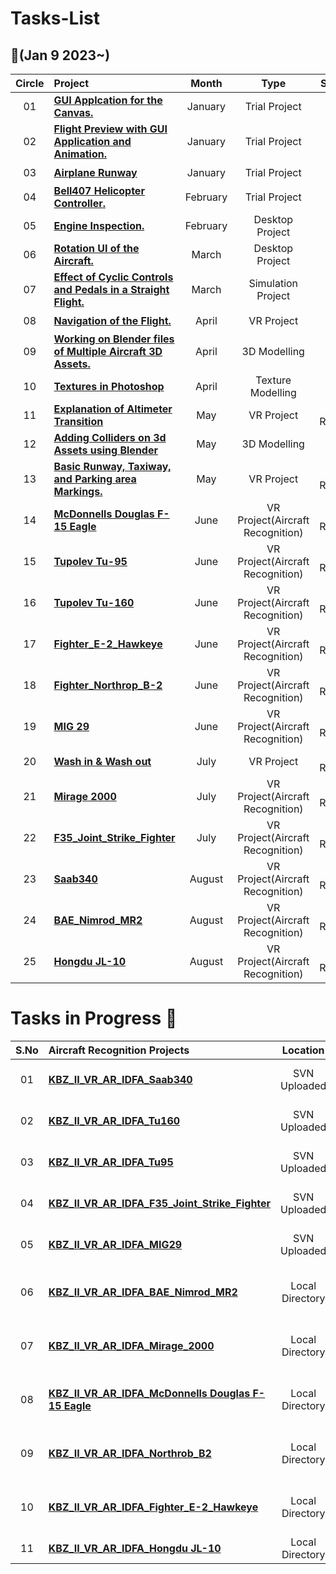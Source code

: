 # Tasks-List

##  :notebook_with_decorative_cover:(Jan 9 2023~)

| Circle | Project                                                                |            Month            |                            Type                             |                            Status                             |
| :----: | :-----------------------------------------------------------           | :----------------------------: | :----------------------------------------------------------: | :----------------------------------------------------------: |
|   01   | [**GUI Applcation for the Canvas.**]()                                 |               January          |  Trial Project                                               |  :heavy_check_mark:   |
|   02   | [**Flight Preview with GUI Application and Animation.**]()             |               January          |  Trial Project                                               |  :heavy_check_mark:   |
|   03   | [**Airplane Runway**]()                                                |               January          |  Trial Project                                               |  :heavy_check_mark:   |
|   04   | [**Bell407 Helicopter Controller.**]()                                 |               February         |  Trial Project                                               |  :heavy_check_mark:   |
|   05   | [**Engine Inspection.**]()                                             |               February         |  Desktop Project                                             |  :heavy_check_mark:   |
|   06   | [**Rotation UI of the Aircraft.**]()                                   |               March            |  Desktop Project                                             |  :heavy_check_mark:   |
|   07   | [**Effect of Cyclic Controls and Pedals in a Straight Flight.**]()     |               March            |  Simulation Project                                          |  :heavy_check_mark:   |
|   08   | [**Navigation of the Flight.**]()                                      |               April            |  VR Project                                                  |  :heavy_check_mark:   |
|   09   | [**Working on Blender files of Multiple Aircraft 3D Assets.**]()       |               April            |  3D Modelling                                                |  :heavy_check_mark:   |
|   10   | [**Textures in Photoshop**]()                                          |               April            |  Texture Modelling                                           |  :heavy_check_mark:   |
|   11   | [**Explanation of Altimeter Transition**]()                            |               May              |  VR Project                                                  |  ID Review            |
|   12   | [**Adding Colliders on 3d Assets using Blender**]()                    |               May              |  3D Modelling                                                |  :heavy_check_mark:   |
|   13   | [**Basic Runway, Taxiway, and Parking area Markings.**]()              |               May              |  VR Project                                                  |  ID Review            |
|   14   | [**McDonnells Douglas F-15 Eagle**]()                                  |               June             |  VR Project(Aircraft Recognition)                            |  ID Review            |
|   15   | [**Tupolev Tu-95**]()                                                  |               June             |  VR Project(Aircraft Recognition)                            |  ID Review            |
|   16   | [**Tupolev Tu-160**]()                                                 |               June             |  VR Project(Aircraft Recognition)                            |  ID Review            |
|   17   | [**Fighter_E-2_Hawkeye**]()                                            |               June             |  VR Project(Aircraft Recognition)                            |  ID Review            |
|   18   | [**Fighter_Northrop_B-2**]()                                           |               June             |  VR Project(Aircraft Recognition)                            |  ID Review            |
|   19   | [**MIG 29**]()                                                         |               June             |  VR Project(Aircraft Recognition)                            |  ID Review            |
|   20   | [**Wash in & Wash out**]()                                             |               July             |  VR Project                                                  |  ID Review            |
|   21   | [**Mirage 2000**]()                                                    |               July             |  VR Project(Aircraft Recognition)                            |  ID Review            |
|   22   | [**F35_Joint_Strike_Fighter**]()                                       |               July             |  VR Project(Aircraft Recognition)                            |  ID Review            |
|   23   | [**Saab340**]()                                                        |               August           |  VR Project(Aircraft Recognition)                            |  ID Review            |
|   24   | [**BAE_Nimrod_MR2**]()                                                 |               August           |  VR Project(Aircraft Recognition)                            |  ID Review            |
|   25   | [**Hongdu JL-10**]()                                                   |               August           |  VR Project(Aircraft Recognition)                            |  ID Review            |

# Tasks in Progress 📖

| S.No   | Aircraft Recognition Projects                                |            Location                       |                            Progress                          |                            Status                            |
| :----: | :----------------------------------------------------------- | :----------------------------:            | :----------------------------------------------------------: | :----------------------------------------------------------: |
|   01   | [**KBZ_II_VR_AR_IDFA_Saab340**]()                            |          SVN Uploaded                     |                 :heavy_check_mark:                           |                     Ready for Review from QA                 |
|   02   | [**KBZ_II_VR_AR_IDFA_Tu160**]()                              |          SVN Uploaded                     |                 :heavy_check_mark:                           |                     Ready for Review from QA                 |
|   03   | [**KBZ_II_VR_AR_IDFA_Tu95**]()                               |          SVN Uploaded                     |                 :heavy_check_mark:                           |                     Ready for Review from QA                 |
|   04   | [**KBZ_II_VR_AR_IDFA_F35_Joint_Strike_Fighter**]()           |          SVN Uploaded                     |                 :heavy_check_mark:                           |                     Ready for Review from QA                 |
|   05   | [**KBZ_II_VR_AR_IDFA_MIG29**]()                              |          SVN Uploaded                     |                 :heavy_check_mark:                           |                     Ready for Review from QA                 |
|   06   | [**KBZ_II_VR_AR_IDFA_BAE_Nimrod_MR2**]()                     |        Local Directory                    |                 :heavy_check_mark:                           |                  Ready for Review from Department            |
|   07   | [**KBZ_II_VR_AR_IDFA_Mirage_2000**]()                        |        Local Directory                    |                 :heavy_check_mark:                           |                  Ready for Review from Department            |
|   08   | [**KBZ_II_VR_AR_IDFA_McDonnells Douglas F-15 Eagle**]()      |        Local Directory                    |                 :heavy_check_mark:                           |                  Ready for Review from Department            |
|   09   | [**KBZ_II_VR_AR_IDFA_Northrob_B2**]()                        |        Local Directory                    |                 :heavy_check_mark:                           |                  Ready for Review from Department            |
|   10   | [**KBZ_II_VR_AR_IDFA_Fighter_E-2_Hawkeye**]()                |        Local Directory                    |                 :heavy_check_mark:                           |                  Ready for Review from Department            |
|   11   | [**KBZ_II_VR_AR_IDFA_Hongdu JL-10**]()                       |        Local Directory                    |                 Development Phase                            |                                NA                            |
